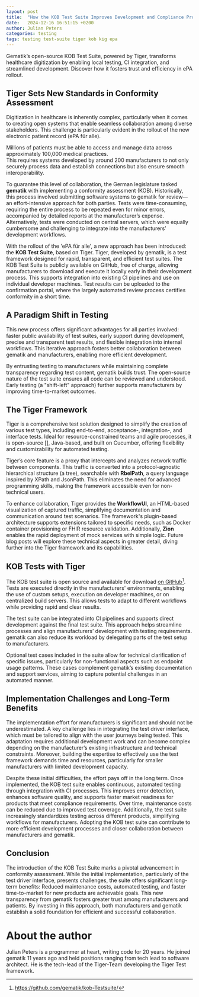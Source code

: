 ```yaml
---
layout: post
title:  "How the KOB Test Suite Improves Development and Compliance Processes"
date:   2024-12-16 16:51:15 +0200
author: Julian Peters
categories: testing
tags: testing test-suite tiger kob kig epa
---
```


Gematik’s open-source KOB Test Suite, powered by Tiger, transforms healthcare digitization by enabling local testing, CI integration, and streamlined development. Discover how it fosters trust and efficiency in ePA rollout.

## Tiger Sets New Standards in Conformity Assessment

Digitization in healthcare is inherently complex, particularly when it comes to creating open systems that enable seamless collaboration among diverse stakeholders. This challenge is particularly evident in the rollout of the new electronic patient record (ePA für alle).

Millions of patients must be able to access and manage data across approximately 100,000 medical practices.  
This requires systems developed by around 200 manufacturers to not only securely process data and establish connections but also ensure smooth interoperability.

To guarantee this level of collaboration, the German legislature tasked **gematik** with implementing a conformity assessment (KOB). Historically, this process involved submitting software systems to gematik for review—an effort-intensive approach for both parties. Tests were time-consuming, requiring the entire process to be repeated even for minor errors, accompanied by detailed reports at the manufacturer’s expense. Alternatively, tests were conducted on central servers, which were equally cumbersome and challenging to integrate into the manufacturers’ development workflows.

With the rollout of the 'ePA für alle', a new approach has been introduced: the **KOB Test Suite**, based on Tiger. Tiger, developed by gematik, is a test framework designed for rapid, transparent, and efficient test suites. The KOB Test Suite is publicly available on GitHub, free of charge, allowing manufacturers to download and execute it locally early in their development process. This supports integration into existing CI pipelines and use on individual developer machines. Test results can be uploaded to the confirmation portal, where the largely automated review process certifies conformity in a short time.

## A Paradigm Shift in Testing

This new process offers significant advantages for all parties involved: faster public availability of test suites, early support during development, precise and transparent test results, and flexible integration into internal workflows. This iterative approach fosters better collaboration between gematik and manufacturers, enabling more efficient development.

By entrusting testing to manufacturers while maintaining complete transparency regarding test content, gematik builds trust. The open-source nature of the test suite ensures all code can be reviewed and understood. Early testing (a "shift-left" approach) further supports manufacturers by improving time-to-market outcomes.

## The Tiger Framework

Tiger is a comprehensive test solution designed to simplify the creation of various test types, including end-to-end, acceptance-, integration-, and interface tests. Ideal for resource-constrained teams and agile processes, it is open-source [], Java-based, and built on Cucumber, offering flexibility and customizability for automated testing.

Tiger’s core feature is a proxy that intercepts and analyzes network traffic between components. This traffic is converted into a protocol-agnostic hierarchical structure (a tree), searchable with **RbelPath**, a query language inspired by XPath and JsonPath. This eliminates the need for advanced programming skills, making the framework accessible even for non-technical users.

To enhance collaboration, Tiger provides the **WorkflowUI**, an HTML-based visualization of captured traffic, simplifying documentation and communication around test scenarios. The framework's plugin-based architecture supports extensions tailored to specific needs, such as Docker container provisioning or FHIR resource validation. Additionally, **Zion** enables the rapid deployment of mock services with simple logic. Future blog posts will explore these technical aspects in greater detail, diving further into the Tiger framework and its capabilities.

## KOB Tests with Tiger

The KOB test suite is open source and available for download [on GitHub](https://github.com/gematik/kob-Testsuite/)[^1]. Tests are executed directly in the manufacturers' environments, enabling the use of custom setups, execution on developer machines, or on centralized build servers. This allows tests to adapt to different workflows while providing rapid and clear results.

The test suite can be integrated into CI pipelines and supports direct development against the final test suite. This approach helps streamline processes and align manufacturers’ development with testing requirements. gematik can also reduce its workload by delegating parts of the test setup to manufacturers.

Optional test cases included in the suite allow for technical clarification of specific issues, particularly for non-functional aspects such as endpoint usage patterns. These cases complement gematik’s existing documentation and support services, aiming to capture potential challenges in an automated manner.

## Implementation Challenges and Long-Term Benefits

The implementation effort for manufacturers is significant and should not be underestimated. A key challenge lies in integrating the test driver interface, which must be tailored to align with the user journeys being tested. This adaptation requires additional development work and can become complex depending on the manufacturer’s existing infrastructure and technical constraints. Moreover, building the expertise to effectively use the test framework demands time and resources, particularly for smaller manufacturers with limited development capacity.

Despite these initial difficulties, the effort pays off in the long term. Once implemented, the KOB test suite enables continuous, automated testing through integration with CI processes. This improves error detection, enhances software quality, and supports faster market readiness for products that meet compliance requirements. Over time, maintenance costs can be reduced due to improved test coverage. Additionally, the test suite increasingly standardizes testing across different products, simplifying workflows for manufacturers. Adopting the KOB test suite can contribute to more efficient development processes and closer collaboration between manufacturers and gematik.

## Conclusion

The introduction of the KOB Test Suite marks a pivotal advancement in conformity assessment. While the initial implementation, particularly of the test driver interface, presents challenges, the suite offers significant long-term benefits: Reduced maintenance costs, automated testing, and faster time-to-market for new products are achievable goals. This new transparency from gematik fosters greater trust among manufacturers and patients. By investing in this approach, both manufacturers and gematik establish a solid foundation for efficient and successful collaboration.

# About the author

Julian Peters is a programmer at heart, writing code for 20 years. He joined gematik 11 years ago and held positions ranging from tech lead to software architect. He is the tech-lead of the Tiger-Team developing the Tiger Test framework.

[^1]: <https://github.com/gematik/kob-Testsuite/>
[^2]: <https://github.com/gematik/app-Tiger>
